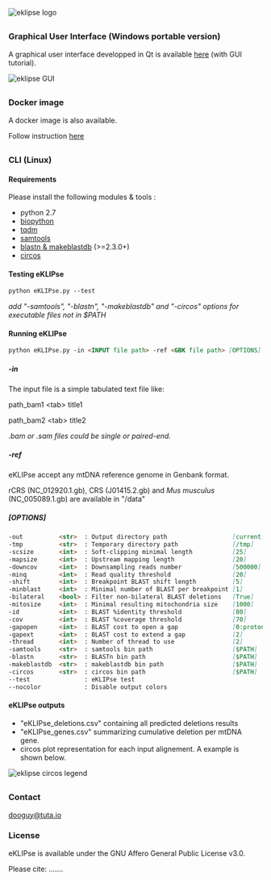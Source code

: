![eklipse logo](http://163.172.45.124/uploads/eklipseHeader.png)

##

### Graphical User Interface (Windows portable version)

A graphical user interface developped in Qt is available [here](http://163.172.45.124/uploads/eKLIPse_beta-0-2_winPortable.zip) (with GUI tutorial).

![eklipse GUI](http://163.172.45.124/uploads/eKLIPse_GUI.png)

##

### Docker image

A docker image is also available.

Follow instruction [here](https://docs.docker.com/get-started/part2/#build-the-app)

##

### CLI (Linux)

#### Requirements
Please install the following modules & tools :
- python 2.7
- [biopython](https://github.com/biopython/biopython)
- [tqdm](https://github.com/tqdm/tqdm)
- [samtools](https://github.com/samtools/samtools)
- [blastn & makeblastdb](http://ftp.ncbi.nlm.nih.gov/blast/executables/blast+/LATEST/) (>=2.3.0+)
- [circos](http://circos.ca/software/download/)


#### Testing eKLIPse

```markdown
python eKLIPse.py --test
```
*add "-samtools", "-blastn", "-makeblastdb" and "-circos" options for executable files not in $PATH*


#### Running eKLIPse

```markdown
python eKLIPse.py -in <INPUT file path> -ref <GBK file path> [OPTIONS]
```

##### -in
The input file is a simple tabulated text file like:

path_bam1 <tab\> title1

path_bam2 <tab\> title2

*.bam or .sam files could be single or paired-end.*

##### -ref
eKLIPse accept any mtDNA reference genome in Genbank format. 

rCRS (NC_012920.1.gb), CRS (J01415.2.gb) and *Mus musculus* (NC_005089.1.gb) are available in "/data"


##### [OPTIONS]
```markdown
-out          <str>  : Output directory path                  [current]
-tmp          <str>  : Temporary directory path               [/tmp]
-scsize       <int>  : Soft-clipping minimal length           [25]
-mapsize      <int>  : Upstream mapping length                [20]
-downcov      <int>  : Downsampling reads number              [500000] (0=disable)
-minq         <int>  : Read quality threshold                 [20]
-shift        <int>  : Breakpoint BLAST shift length          [5]
-minblast     <int>  : Minimal number of BLAST per breakpoint [1]
-bilateral    <bool> : Filter non-bilateral BLAST deletions   [True]
-mitosize     <int>  : Minimal resulting mitochondria size    [1000]
-id           <int>  : BLAST %identity threshold              [80]
-cov          <int>  : BLAST %coverage threshold              [70]
-gapopen      <int>  : BLAST cost to open a gap               [0:proton, 5:illumina]
-gapext       <int>  : BLAST cost to extend a gap             [2]
-thread       <int>  : Number of thread to use                [2]
-samtools     <str>  : samtools bin path                      [$PATH]
-blastn       <str>  : BLASTn bin path                        [$PATH]
-makeblastdb  <str>  : makeblastdb bin path                   [$PATH]
-circos       <str>  : circos bin path                        [$PATH]
--test               : eKLIPse test
--nocolor            : Disable output colors
```

#### eKLIPse outputs

- "eKLIPse_deletions.csv" containing all predicted deletions results
- "eKLIPse_genes.csv" summarizing cumulative deletion per mtDNA gene.
- circos plot representation for each input alignement. A example is shown below.

![eklipse circos legend](http://163.172.45.124/uploads/eklipse_circos_legend.png)


##

### Contact
dooguy@tuta.io


### License
eKLIPse is available under the GNU Affero General Public License v3.0.

Please cite: .......


